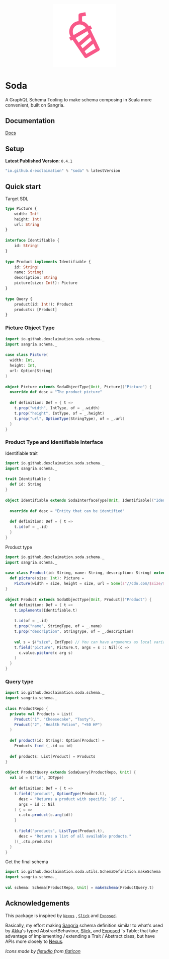 <p align="center">
    <img src="./icon.png" width="200" />
</p>
<p align="center"> <h1>Soda</h1></p>


A GraphQL Schema Tooling to make schema composing in Scala more convenient, built on Sangria.

## Documentation

[Docs](https://graphqlsoda.netlify.app)

## Setup

**Latest Published Version**: `0.4.1`

```sbt
"io.github.d-exclaimation" % "soda" % latestVersion
```

## Quick start

Target SDL

```graphql
type Picture {
    width: Int!
    height: Int!
    url: String
}

interface Identifiable {
    id: String!
}

type Product implements Identifiable {
    id: String!
    name: String!
    description: String
    picture(size: Int!): Picture
}

type Query {
    product(id: Int!): Product
    products: [Product]
}
```

### Picture Object Type

```scala
import io.github.dexclaimation.soda.schema._
import sangria.schema._

case class Picture(
  width: Int,
  height: Int,
  url: Option[String]
)

object Picture extends SodaObjectType[Unit, Picture]("Picture") {
  override def desc = "The product picture"

  def definition: Def = { t =>
    t.prop("width", IntType, of = _.width)
    t.prop("height", IntType, of = _.height)
    t.prop("url", OptionType(StringType), of = _.url)
  }
}
```

### Product Type and Identifiable Interface

Identifiable trait

```scala
import io.github.dexclaimation.soda.schema._
import sangria.schema._

trait Identifiable {
  def id: String
}

object Identifiable extends SodaInterfaceType[Unit, Identifiable]("Identifiable") {

  override def desc = "Entity that can be identified"

  def definition: Def = { t =>
    t.id(of = _.id)
  }
}
```

Product type

```scala
import io.github.dexclaimation.soda.schema._
import sangria.schema._

case class Product(id: String, name: String, description: String) extends Identifiable {
  def picture(size: Int): Picture =
    Picture(width = size, height = size, url = Some(s"//cdn.com/$size/$id.jpg"))
}

object Product extends SodaObjectType[Unit, Product]("Product") {
  def definition: Def = { t =>
    t.implements(Identifiable.t)

    t.id(of = _.id)
    t.prop("name", StringType, of = _.name)
    t.prop("description", StringType, of = _.description)

    val s = $("size", IntType) // You can have arguments as local variable (object global / static works fine)
    t.field("picture", Picture.t, args = s :: Nil)(c =>
      c.value.picture(c arg s)
    )
  }
}
```

### Query type

```scala
import io.github.dexclaimation.soda.schema._
import sangria.schema._

class ProductRepo {
  private val Products = List(
    Product("1", "Cheesecake", "Tasty"),
    Product("2", "Health Potion", "+50 HP")
  )

  def product(id: String): Option[Product] =
    Products find (_.id == id)

  def products: List[Product] = Products
}

object ProductQuery extends SodaQuery[ProductRepo, Unit] {
  val id = $("id", IDType)

  def definition: Def = { t =>
    t.field("product", OptionType(Product.t),
      desc = "Returns a product with specific `id`.",
      args = id :: Nil
    ) { c =>
      c.ctx.product(c.arg(id))
    }

    t.field("products", ListType(Product.t),
      desc = "Returns a list of all available products."
    )(_.ctx.products)
  }
}
```

Get the final schema

```scala
import io.github.dexclaimation.soda.utils.SchemaDefinition.makeSchema
import sangria.schema._

val schema: Schema[ProductRepo, Unit] = makeSchema(ProductQuery.t)
```

## Acknowledgements

This package is inspired by [`Nexus`](https://github.com/graphql-nexus/nexus)
, [`Slick`](https://scala-slick.org/) and [`Exposed`](https://github.com/JetBrains/Exposed).

Basically, my effort making [Sangria](https://github.com/sangria-graphql/sangria)
schema definition similar to what's used by [Akka](https://akka.io)'s typed
AbstractBehaviour, [Slick](https://scala-slick.org/), and [Exposed](https://github.com/JetBrains/Exposed) 's Table; that
take advantage of implementing / extending a Trait / Abstract class, but have APIs more closely
to [Nexus](https://github.com/graphql-nexus/nexus).

<i>Icons made by <a href="" title="fjstudio">fjstudio</a> from <a href="https://www.flaticon.com/" title="Flaticon">
flaticon</a></i>

